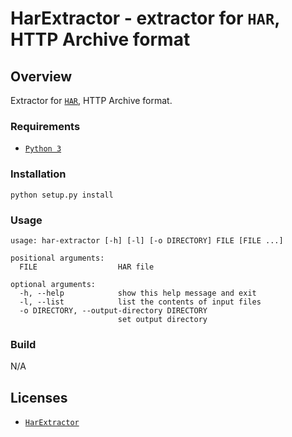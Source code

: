 # HarExtractor - extractor for `HAR`, HTTP Archive format

## Overview

Extractor for [`HAR`](https://dvcs.w3.org/hg/webperf/raw-file/tip/specs/HAR/Overview.html), HTTP Archive format.

### Requirements

- [`Python 3`](https://www.python.org/)

### Installation

```
python setup.py install
```

### Usage

```
usage: har-extractor [-h] [-l] [-o DIRECTORY] FILE [FILE ...]

positional arguments:
  FILE                  HAR file

optional arguments:
  -h, --help            show this help message and exit
  -l, --list            list the contents of input files
  -o DIRECTORY, --output-directory DIRECTORY
                        set output directory
```

### Build

N/A

## Licenses

* [`HarExtractor`](LICENSE.md)
